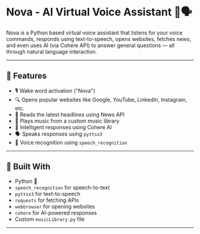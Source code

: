# Nova - AI Virtual Voice Assistant 🤖🗣️

Nova is a Python based virtual voice assistant that listens for your voice commands, responds using text-to-speech, opens websites, fetches news, and even uses AI (via Cohere API) to answer general questions — all through natural language interaction.

---

## 🚀 Features

- 🎙️ Wake word activation ("Nova")
- 🔍 Opens popular websites like Google, YouTube, LinkedIn, Instagram, etc.
- 📰 Reads the latest headlines using News API
- 🎵 Plays music from a custom music library
- 💬 Intelligent responses using Cohere AI
- 🗣️ Speaks responses using `pyttsx3`
- 📡 Voice recognition using `speech_recognition`

---

## 🧰 Built With

- Python 🐍
- `speech_recognition` for speech-to-text
- `pyttsx3` for text-to-speech
- `requests` for fetching APIs
- `webbrowser` for opening websites
- `cohere` for AI-powered responses
- Custom `musicLibrary.py` file

---

